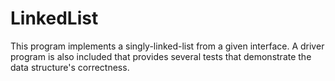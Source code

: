 # LinkedList
This program implements a singly-linked-list from a given interface. A driver program is also included that provides several tests that demonstrate
the data structure's correctness.
